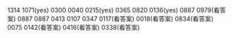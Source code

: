 1314
1071(yes)
0300
0040
0215(yes)
0365
0820
0136(yes)
0887
0979(看答案)
0887
0887
0413
0107
0347
0117(看答案)
0018(看答案)
0834(看答案)
0075
0142(看答案)
0416(看答案)
0338(看答案)